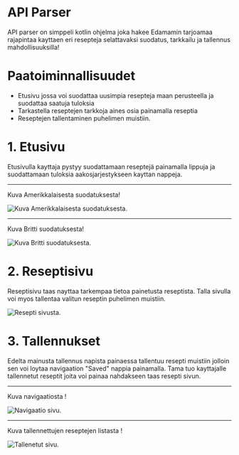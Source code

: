 # API Parser
API parser on simppeli kotlin ohjelma joka hakee Edamamin tarjoamaa rajapintaa kayttaen eri resepteja selattavaksi suodatus, tarkkailu ja tallennus mahdollisuuksilla!

# Paatoiminnallisuudet

- Etusivu jossa voi suodattaa uusimpia resepteja maan perusteella ja suodattaa saatuja tuloksia
- Tarkastella reseptejen tarkkoja aines osia painamalla reseptia 
- Reseptejen tallentaminen puhelimen muistiin. 

# 1. Etusivu
Etusivulla kayttaja pystyy suodattamaan reseptejä painamalla lippuja ja suodattamaan tuloksia aakosjarjestykseen kayttan nappeja. 
___
Kuva Amerikkalaisesta suodatuksesta!

![Kuva Amerikkalaisesta suodatuksesta](/readmeresources/American.png "Amerikkalainen suodatus").

___
Kuva Britti suodatuksesta!

![Kuva Britti suodatuksesta](/readmeresources/Brittish.png "Britti suodatus").

# 2. Reseptisivu

Reseptisivu taas nayttaa tarkempaa tietoa painetusta reseptista. Talla sivulla voi myos tallentaa valitun reseptin puhelimen muistiin. 

![Resepti sivusta](/readmeresources/Recipe.png "Reseptisivu").

# 3. Tallennukset

Edelta mainusta tallennus napista painaessa tallentuu resepti muistiin jolloin sen voi loytaa navigaation "Saved" nappia painamalla. Tama tuo kayttajalle tallennetut reseptit joita voi painaa nahdakseen taas resepti sivun.

___
Kuva navigaatiosta !

![Navigaatio sivu](/readmeresources/Navigation.png "Navigaatio").

___
Kuva tallennettujen reseptejen listasta !

![Tallenetut sivu](/readmeresources/SavedRecipes.png "Tallennetut").
